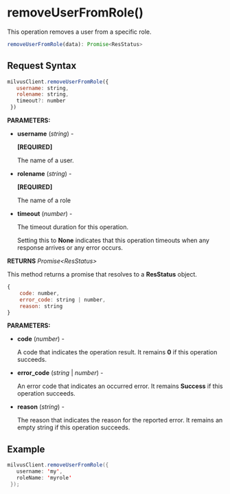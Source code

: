 # removeUserFromRole()

This operation removes a user from a specific role.

```javascript
removeUserFromRole(data): Promise<ResStatus>
```

## Request Syntax

```javascript
milvusClient.removeUserFromRole({
   username: string,
   rolename: string,
   timeout?: number
 })
```

**PARAMETERS:**

- **username** (*string*) -

    **[REQUIRED]**

    The name of a user.

- **rolename** (*string*) -

    **[REQUIRED]**

    The name of a role

- **timeout** (*number*) -  

    The timeout duration for this operation. 

    Setting this to **None** indicates that this operation timeouts when any response arrives or any error occurs.

**RETURNS** *Promise\<ResStatus>*

This method returns a promise that resolves to a **ResStatus** object.

```javascript
{
    code: number,
    error_code: string | number,
    reason: string
}
```

**PARAMETERS:**

- **code** (*number*) -

    A code that indicates the operation result. It remains **0** if this operation succeeds.

- **error_code** (*string* | *number*) -

    An error code that indicates an occurred error. It remains **Success** if this operation succeeds. 

- **reason** (*string*) - 

    The reason that indicates the reason for the reported error. It remains an empty string if this operation succeeds.

## Example

```java
milvusClient.removeUserFromRole({
   username: 'my',
   roleName: 'myrole'
 });
```

